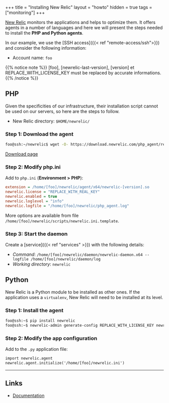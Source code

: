 +++
title = "Installing New Relic"
layout = "howto"
hidden = true
tags = ["monitoring"]
+++

[New Relic](https://newrelic.com/products/application-monitoring) monitors the applications and helps to optimize them. It offers agents in a number of languages and here we will present the steps needed to install the **PHP and Python agents**.

In our example, we use the [SSH access]({{< ref "remote-access/ssh">}}) and consider the following information:

- Account name: `foo`

{{% notice note %}}
[foo], [newrelic-last-version], [version] et REPLACE\_WITH\_LICENSE\_KEY must be replaced by accurate informations.
{{% /notice %}}

## PHP

Given the specificities of our infrastructure, their installation script cannot be used on our servers, so here are the steps to follow.

- New Relic directory: `$HOME/newrelic/`

### Step 1: Download the agent

```sh
foo@ssh:~/newrelic$ wget -O- https://download.newrelic.com/php_agent/release/<newrelic-last-version>-linux.tar.gz | tar -xz --strip-components=1
```

[Download page](https://download.newrelic.com/php_agent/release/)

### Step 2: Modify php.ini

Add to `php.ini` (**Environment > PHP**):

```ini
extension = /home/[foo]/newrelic/agent/x64/newrelic-[version].so
newrelic.license = "REPLACE_WITH_REAL_KEY"
newrelic.enabled = true
newrelic.loglevel = "info"
newrelic.logfile = "/home/[foo]/newrelic/php_agent.log"
```

More options are available from file `/home/[foo]/newrelic/scripts/newrelic.ini.template`.

### Step 3: Start the daemon

Create a [service]({{< ref "services" >}}) with the following details:

- *Command*: `/home/[foo]/newrelic/daemon/newrelic-daemon.x64 --logfile /home/[foo]/newrelic/daemon/log`
- *Working directory*: `newrelic`

## Python

New Relic is a Python module to be installed as other ones. If the application uses a `virtualenv`, New Relic will need to be installed at its level.

### Step 1: Install the agent

```sh
foo@ssh:~$ pip install newrelic
foo@ssh:~$ newrelic-admin generate-config REPLACE_WITH_LICENSE_KEY newrelic.ini
```

### Step 2: Modify the app configuration

Add to the `.py` application file:

```txt
import newrelic.agent
newrelic.agent.initialize('/home/[foo]/newrelic.ini')
```

---

## Links

- [Documentation](https://docs.newrelic.com/docs/agents/manage-apm-agents)
